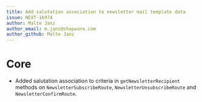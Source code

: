 ```yaml
---
title: Add salutation association to newsletter mail template data
issue: NEXT-16974
author: Malte Janz
author_email: m.janz@shopware.com 
author_github: Malte Janz
---
```

# Core
* Added salutation association to criteria in `getNewsletterRecipient` methods on `NewsletterSubscribeRoute`, `NewsletterUnsubscribeRoute` and `NewsletterConfirmRoute`.
